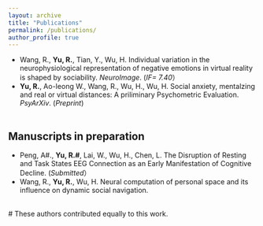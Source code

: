 ```yaml
---
layout: archive
title: "Publications"
permalink: /publications/
author_profile: true
---
```

- Wang, R., **Yu, R.**, Tian, Y., Wu, H. Individual variation in the neurophysiological representation of negative emotions in virtual reality is shaped by sociability. *NeuroImage*. (*IF= 7.40*） <br>
- **Yu, R.**, Ao-Ieong W., Wang, R., Wu, H., Wu, H. Social anxiety, mentalzing and real or virtual distances: A priliminary Psychometric Evaluation. *PsyArXiv*. (*Preprint*) <br><br>
  
## Manuscripts in preparation
- Peng, A#., **Yu, R.#**, Lai, W., Wu, H., Chen, L. The Disruption of Resting and Task States EEG Connection as an Early Manifestation of Cognitive Decline. (*Submitted*）<br>
- Wang, R., **Yu, R.**, Wu, H. Neural computation of personal space and its influence on dynamic social navigation.<br><br>

\# These authors contributed equally to this work.<br>
